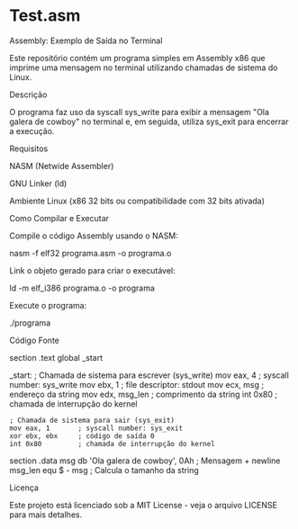 # Test.asm

Assembly: Exemplo de Saída no Terminal

Este repositório contém um programa simples em Assembly x86 que imprime uma mensagem no terminal utilizando chamadas de sistema do Linux.

Descrição

O programa faz uso da syscall sys_write para exibir a mensagem "Ola galera de cowboy" no terminal e, em seguida, utiliza sys_exit para encerrar a execução.

Requisitos

NASM (Netwide Assembler)

GNU Linker (ld)

Ambiente Linux (x86 32 bits ou compatibilidade com 32 bits ativada)

Como Compilar e Executar

Compile o código Assembly usando o NASM:

nasm -f elf32 programa.asm -o programa.o

Link o objeto gerado para criar o executável:

ld -m elf_i386 programa.o -o programa

Execute o programa:

./programa

Código Fonte

section .text
    global _start

_start:
    ; Chamada de sistema para escrever (sys_write)
    mov eax, 4       ; syscall number: sys_write
    mov ebx, 1       ; file descriptor: stdout
    mov ecx, msg     ; endereço da string
    mov edx, msg_len ; comprimento da string
    int 0x80         ; chamada de interrupção do kernel

    ; Chamada de sistema para sair (sys_exit)
    mov eax, 1       ; syscall number: sys_exit
    xor ebx, ebx     ; código de saída 0
    int 0x80         ; chamada de interrupção do kernel

section .data
    msg db 'Ola galera de cowboy', 0Ah  ; Mensagem + newline
    msg_len equ $ - msg  ; Calcula o tamanho da string

Licença

Este projeto está licenciado sob a MIT License - veja o arquivo LICENSE para mais detalhes.
